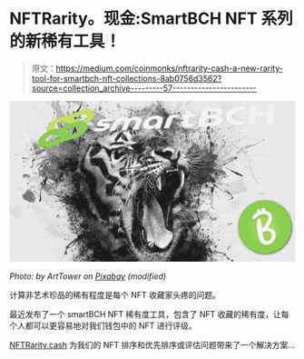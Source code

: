 # NFTRarity。现金:SmartBCH NFT 系列的新稀有工具！

> 原文：<https://medium.com/coinmonks/nftrarity-cash-a-new-rarity-tool-for-smartbch-nft-collections-8ab0756d3562?source=collection_archive---------57----------------------->

![](img/cbc6384de523a043e3ddef13ee730409.png)

*Photo: by ArtTower on* [*Pixabay*](https://pixabay.com/tr/photos/kapla-kafa-yaban-hayat%c4%b1-hayvan-3248779/) *(modified)*

计算非艺术珍品的稀有程度是每个 NFT 收藏家头疼的问题。

最近发布了一个 smartBCH NFT 稀有度工具，包含了 NFT 收藏的稀有度，让每个人都可以更容易地对我们钱包中的 NFT 进行评级。

[NFTRarity.cash](https://nftrarity.cash/) 为我们的 NFT 排序和优先排序或评估问题带来了一个解决方案…